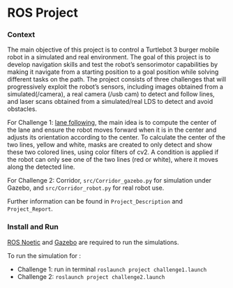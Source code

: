 # ROS Project

### Context

The main objective of this project is to control a Turtlebot 3 burger mobile robot in a simulated and real environment. The goal of this project is to develop navigation skills and test the robot’s sensorimotor capabilities by making it navigate from a starting position to a goal position while solving different tasks on the path.
The project consists of three challenges that will progressively exploit the robot’s sensors, including images obtained from a simulated(/camera), a real camera (/usb cam) to detect and follow lines, and laser scans obtained from a simulated/real LDS to detect and avoid obstacles.

For Challenge 1: [lane following](/project/src/lane_following.py), the main idea is to compute the center of the lane and ensure the robot moves forward when it is in the center and adjusts its orientation according to the center. To calculate the center of the two lines, yellow and white, masks are created to only detect and show these two colored lines, using color filters of cv2. A condition is applied if the robot can only see one of the two lines (red or white), where it moves along the detected line.

For Challenge 2: Corridor, `src/Corridor_gazebo.py` for simulation under Gazebo, and `src/Corridor_robot.py` for real robot use.

Further information can be found in `Project_Description` and `Project_Report`.


### Install and Run

[ROS Noetic](http://wiki.ros.org/ROS/Installation) and [Gazebo](https://gazebosim.org/docs) are required to run the simulations.

To run the simulation for :
 * Challenge 1: run in terminal `roslaunch project challenge1.launch`
 * Challenge 2: `roslaunch project challenge2.launch`




